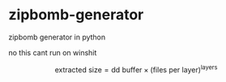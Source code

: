 # zipbomb-generator
zipbomb generator in python

no this cant run on winshit

$$\text{extracted size}=\text{dd buffer}\times (\text{files per layer})^{\text{layers}}$$
